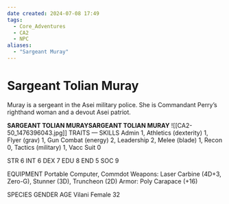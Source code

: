 ```yaml
---
date created: 2024-07-08 17:49
tags:
  - Core_Adventures
  - CA2
  - NPC
aliases:
  - "Sargeant Muray"
---
```


# Sargeant Tolian Muray

Muray is a sergeant in the Asei military police. She is Commandant Perry’s righthand woman and a devout Asei patriot.

**SARGEANT TOLIAN MURAYSARGEANT TOLIAN MURAY**
![[CA2-50_1476396043.jpg]]
TRAITS — SKILLS
Admin 1, Athletics (dexterity) 1, Flyer (grav) 1, Gun Combat (energy) 2, Leadership 2, Melee (blade) 1, Recon 0, Tactics (military) 1, Vacc Suit 0

STR 6 INT 6
DEX 7 EDU 8
END 5 SOC 9

EQUIPMENT Portable Computer, Commdot
Weapons: Laser Carbine (4D+3, Zero-G), Stunner (3D), Truncheon (2D)
Armor: Poly Carapace (+16)

SPECIES GENDER AGE
Vilani Female 32
